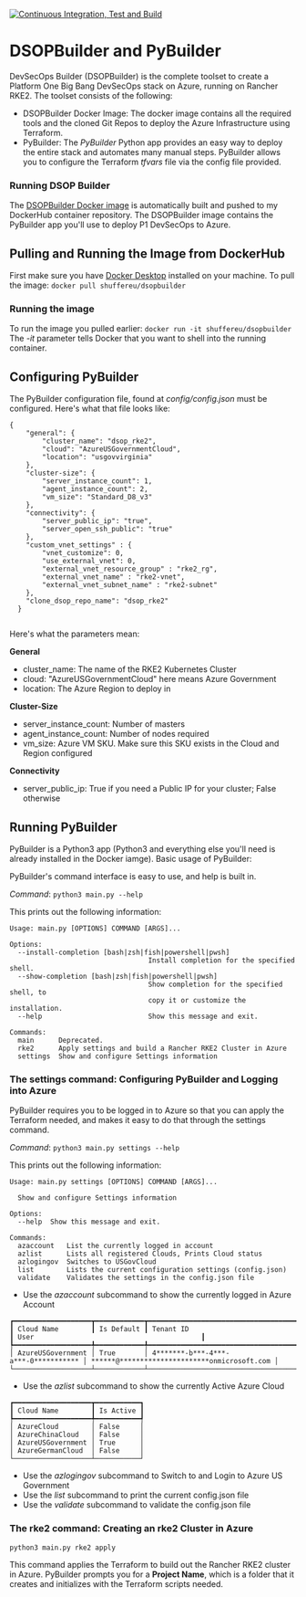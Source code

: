 [![Continuous Integration, Test and Build](https://github.com/marlinspike/dsopbuilder/actions/workflows/docker-build.yml/badge.svg?branch=bowtie)](https://github.com/marlinspike/dsopbuilder/actions/workflows/docker-build.yml)

# DSOPBuilder and PyBuilder #
DevSecOps Builder (DSOPBuilder) is the complete toolset to create a Platform One Big Bang DevSecOps stack on Azure, running on Rancher RKE2. The toolset consists of the following:
- DSOPBuilder Docker Image: The docker image contains all the required tools and the cloned Git Repos to deploy the Azure Infrastructure using Terraform.
- PyBuilder: The *PyBuilder* Python app provides an easy way to deploy the entire stack and automates many manual steps. PyBuilder allows you to configure the Terraform _tfvars_ file via the config file provided.

### Running DSOP Builder ###
The [DSOPBuilder Docker image](https://hub.docker.com/r/shuffereu/dsopbuilder) is automatically built and pushed to my DockerHub container repository. The DSOPBuilder image contains the PyBuilder app you'll use to deploy P1 DevSecOps to Azure.

## Pulling and Running the Image from DockerHub ##
First make sure you have [Docker Desktop](https://docs.docker.com/get-docker/) installed on your machine. To pull the image:
`docker pull shuffereu/dsopbuilder`

### Running the image ###
To run the image you pulled earlier:
`docker run -it shuffereu/dsopbuilder`
The _-it_ parameter tells Docker that you want to shell into the running container.

## Configuring PyBuilder
The PyBuilder configuration file, found at *config/config.json* must be configured. Here's what that file looks like:
```
{
    "general": {
        "cluster_name": "dsop_rke2",
        "cloud": "AzureUSGovernmentCloud",
        "location": "usgovvirginia"
    },
    "cluster-size": {
        "server_instance_count": 1,
        "agent_instance_count": 2,
        "vm_size": "Standard_D8_v3"
    },
    "connectivity": {
        "server_public_ip": "true",
        "server_open_ssh_public": "true"
    },
    "custom_vnet_settings" : {
        "vnet_customize": 0,
        "use_external_vnet": 0,
        "external_vnet_resource_group" : "rke2_rg",
        "external_vnet_name" : "rke2-vnet",
        "external_vnet_subnet_name" : "rke2-subnet"
    },
    "clone_dsop_repo_name": "dsop_rke2"
  }
  
```

Here's what the parameters mean:

**General**
- cluster_name: The name of the RKE2 Kubernetes Cluster
- cloud: "AzureUSGovernmentCloud" here means Azure Government
- location: The Azure Region to deploy in

**Cluster-Size**
- server_instance_count: Number of masters
- agent_instance_count: Number of nodes required
- vm_size: Azure VM SKU. Make sure this SKU exists in the Cloud and Region configured

**Connectivity**
- server_public_ip: True if you need a Public IP for your cluster; False otherwise


## Running PyBuilder ##
PyBuilder is a Python3 app (Python3 and everything else you'll need is already installed in the Docker iamge). Basic usage of PyBuilder:

PyBuilder's command interface is easy to use, and help is built in.

*Command*: `python3 main.py --help`

This prints out the following information:
```
Usage: main.py [OPTIONS] COMMAND [ARGS]...

Options:
  --install-completion [bash|zsh|fish|powershell|pwsh]
                                  Install completion for the specified shell.
  --show-completion [bash|zsh|fish|powershell|pwsh]
                                  Show completion for the specified shell, to
                                  copy it or customize the installation.
  --help                          Show this message and exit.

Commands:
  main      Deprecated.
  rke2      Apply settings and build a Rancher RKE2 Cluster in Azure
  settings  Show and configure Settings information
```

### The settings command: Configuring PyBuilder and Logging into Azure

PyBuilder requires you to be logged in to Azure so that you can apply the Terraform needed, and makes it easy to do that through the settings command. 

*Command*: `python3 main.py settings --help`

This prints out the following information:
```
Usage: main.py settings [OPTIONS] COMMAND [ARGS]...

  Show and configure Settings information

Options:
  --help  Show this message and exit.

Commands:
  azaccount   List the currently logged in account
  azlist      Lists all registered Clouds, Prints Cloud status
  azlogingov  Switches to USGovCloud
  list        Lists the current configuration settings (config.json)
  validate    Validates the settings in the config.json file
```

- Use the *azaccount* subcommand to show the currently logged in Azure Account
```
┏━━━━━━━━━━━━━━━━━━━┳━━━━━━━━━━━━┳━━━━━━━━━━━━━━━━━━━━━━━━━━━━━━━━━━━━━━┳━━━━━━━━━━━━━━━━━━━━━━━━━━━━━━━━━━━━━━━━━━━━━━┓
┃ Cloud Name        ┃ Is Default ┃ Tenant ID                            ┃ User                                         ┃
┡━━━━━━━━━━━━━━━━━━━╇━━━━━━━━━━━━╇━━━━━━━━━━━━━━━━━━━━━━━━━━━━━━━━━━━━━━╇━━━━━━━━━━━━━━━━━━━━━━━━━━━━━━━━━━━━━━━━━━━━━━┩
│ AzureUSGovernment │ True       │ 4*******-b***-4***-a***-0*********** │ ******@**********************onmicrosoft.com │
└───────────────────┴────────────┴──────────────────────────────────────┴──────────────────────────────────────────────┘
```

- Use the *azlist* subcommand to show the currently Active Azure Cloud
```
┏━━━━━━━━━━━━━━━━━━━┳━━━━━━━━━━━┓
┃ Cloud Name        ┃ Is Active ┃
┡━━━━━━━━━━━━━━━━━━━╇━━━━━━━━━━━┩
│ AzureCloud        │ False     │
│ AzureChinaCloud   │ False     │
│ AzureUSGovernment │ True      │
│ AzureGermanCloud  │ False     │
└───────────────────┴───────────┘
```

- Use the *azlogingov* subcommand to Switch to and Login to Azure US Government
- Use the *list* subcommand to print the current config.json file
- Use the *validate* subcommand to validate the config.json file


### The rke2 command: Creating an rke2 Cluster in Azure
`python3 main.py rke2 apply`

This command applies the Terraform to build out the Rancher RKE2 cluster in Azure. PyBuilder prompts you for a **Project Name**, which is a folder that it creates and initializes with the Terraform scripts needed.

